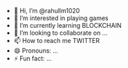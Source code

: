 - 👋 Hi, I’m @rahullm1020
- 👀 I’m interested in playing games
- 🌱 I’m currently learning BLOCKCHAIN
- 💞️ I’m looking to collaborate on ...
- 📫 How to reach me TWITTER
- 😄 Pronouns: ...
- ⚡ Fun fact: ...

<!---
rahullm1020/rahullm1020 is a ✨ special ✨ repository because its `README.md` (this file) appears on your GitHub profile.
You can click the Preview link to take a look at your changes.
--->
